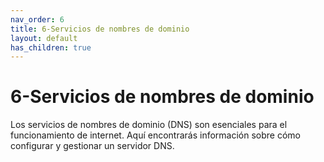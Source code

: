 ```yaml
---
nav_order: 6
title: 6-Servicios de nombres de dominio
layout: default
has_children: true
---
```


# 6-Servicios de nombres de dominio

Los servicios de nombres de dominio (DNS) son esenciales para el funcionamiento de internet. Aquí encontrarás información sobre cómo configurar y gestionar un servidor DNS.
